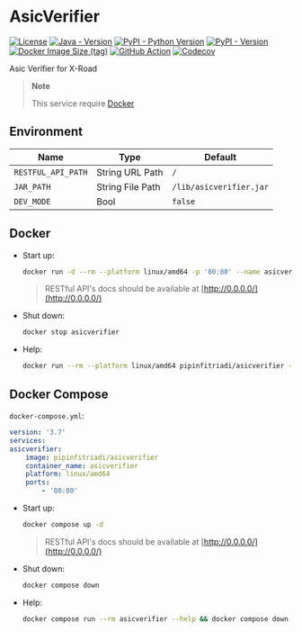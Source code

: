 <!--
This file is part of AsicVerifier and is released under
the AGPL-3.0-only License: https://opensource.org/license/agpl-v3/
-->

# AsicVerifier

[![License](https://img.shields.io/github/license/pipinfitriadi/asicverifier?logoColor=black&label=License&labelColor=black&color=brightgreen)](https://github.com/pipinfitriadi/asicverifier/blob/main/LICENSE)
[![Java - Version](https://img.shields.io/badge/8-ED8B00?logo=openjdk&logoColor=ED8B00&label=Java&labelColor=black)](https://openjdk.org/projects/jdk8/)
[![PyPI - Python Version](https://img.shields.io/pypi/pyversions/asicverifier?logo=python&label=Python&labelColor=black)](https://pypi.org/project/asicverifier/)
[![PyPI - Version](https://img.shields.io/pypi/v/asicverifier?logo=pypi&label=PyPI&labelColor=black)](https://pypi.org/project/asicverifier/)
[![Docker Image Size (tag)](https://img.shields.io/docker/image-size/pipinfitriadi/asicverifier/latest?logo=Docker&label=latest&labelColor=black)](https://hub.docker.com/r/pipinfitriadi/asicverifier)
[![GitHub Action](https://img.shields.io/github/actions/workflow/status/pipinfitriadi/asicverifier/ci-cd.yml?logo=GitHub&label=CI/CD&labelColor=black)](https://github.com/pipinfitriadi/asicverifier/actions/workflows/ci-cd.yml)
[![Codecov](https://img.shields.io/codecov/c/github/pipinfitriadi/asicverifier?logo=codecov&label=Coverage&labelColor=black)](https://app.codecov.io/github/pipinfitriadi/asicverifier)

Asic Verifier for X-Road

> **Note**
>
> This service require [Docker](https://docs.docker.com/get-docker/)

## Environment

| Name               | Type             | Default                 |
|--------------------|------------------|-------------------------|
| `RESTFUL_API_PATH` | String URL Path  | `/`                     |
| `JAR_PATH`         | String File Path | `/lib/asicverifier.jar` |
| `DEV_MODE`         | Bool             | `false`                 |

## Docker

- Start up:

    ```sh
    docker run -d --rm --platform linux/amd64 -p '80:80' --name asicverifier pipinfitriadi/asicverifier
    ```

    > RESTful API's docs should be available at [http://0.0.0.0/](http://0.0.0.0/)

- Shut down:

    ```sh
    docker stop asicverifier
    ```

- Help:

    ```sh
    docker run --rm --platform linux/amd64 pipinfitriadi/asicverifier --help
    ```

## Docker Compose

`docker-compose.yml`:

```yml
version: '3.7'
services:
asicverifier:
    image: pipinfitriadi/asicverifier
    container_name: asicverifier
    platform: linux/amd64
    ports:
        - '80:80'
```

- Start up:

    ```sh
    docker compose up -d
    ```

    > RESTful API's docs should be available at [http://0.0.0.0/](http://0.0.0.0/)

- Shut down:

    ```sh
    docker compose down
    ```

- Help:

    ```sh
    docker compose run --rm asicverifier --help && docker compose down
    ```
